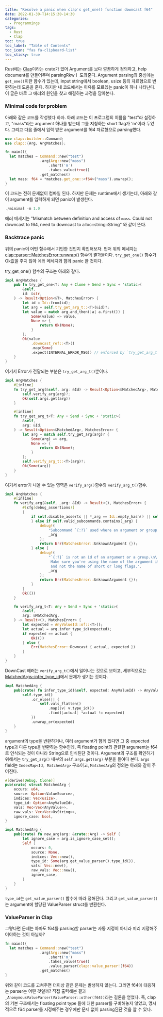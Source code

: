 ```yaml
---
title: "Resolve a panic when clap's get_one() function downcast f64"
date: 2022-01-30-T14:15:30-14:30
categories:
  - Programmings
tags:
  - Rust
  - Clap
toc: true
toc_label: "Table of Contents"
toc_icon: "fas fa-clipboard-list"
toc_sticky: true
---
```


Rust에는 [Clap](https://docs.rs/clap/latest/clap/index.html)이라는 crate가 있어 Argument를 보다 깔끔하게 정의하고, help document를 만들어주며 parsingRkwㅣ 도와준다. 
Argument parsing의 중심에는 `get_one()`이란 함수가 있는데, input string에서 boolean, usize 등의 자료형으로 변환하는데 도움을 준다. 
하지만 내 코드에서는 이유를 모르겠는 panic이 하나 나타난다. 
이 글은 바로 그 에러의 원인을 찾고 해결하는 과정을 담아본다. 

### Minimal code for problem
아래와 같은 코드를 작성했다 하자. 아래 코드는 이 프로그램의 이름을 "test"라 설정하고, "mass"라는 argument 하나를 받는데 그를 지칭하는 short flag가 'm'이라 두었다. 
그리고 다음 줄에서 입력 받은 argument를 f64 자료형으로 parsing했다.  

```rust 
use clap::builder::Command;
use clap::{Arg, ArgMatches};

fn main(){
  let matches = Command::new("test")
                .arg(Arg::new("mass")
                    .short('m')
                    .takes_value(true))
                .get_matches()
  let mass: f64 = *matches.get_one::<f64>("mass").unwrap();  
}
```
이 코드는 전혀 문제없이 컴파일 된다. 
하지만 문제는 runtime에서 생기는데, 아래와 같이 argument를 입력하게 되면 panic이 발생한다. 
```rust 
./minimal -m 1.0
```
에러 메세지는 "Mismatch between definition and access of `mass`. Could not downcast to f64, need to downcast to alloc::string::String" 와 같이 뜬다. 

### Backtrace panic
위의 panic이 어떤 함수에서 기인한 것인지 확인해보자. 
먼저 위의 메세지는 [clap::parser::MatchesError::unwrap()](https://docs.rs/clap/latest/src/clap/parser/error.rs.html) 함수의 결과물이다. 
`try_get_one()` 함수가 Ok값을 주지 않아 에러 메세지와 함께 panic 한 것이다. 

try_get_one() 함수의 구조는 아래와 같다. 
```rust
impl ArgMatches {
    pub fn try_get_one<T: Any + Clone + Send + Sync + 'static>(
        &self,
        id: &str,
    ) -> Result<Option<&T>, MatchesError> {
        let id = Id::from(id);
        let arg = self.try_get_arg_t::<T>(&id)?;
        let value = match arg.and_then(|a| a.first()) {
            Some(value) => value,
            None => {
                return Ok(None);
            }
        };
        Ok(value
            .downcast_ref::<T>()
            .map(Some)
            .expect(INTERNAL_ERROR_MSG)) // enforced by `try_get_arg_t`
    }
}
```
여기서 Error가 전달되는 부분은 `try_get_arg_t()`뿐이다. 
```rust 
impl ArgMatches {
    #[inline]
    fn try_get_arg(&self, arg: &Id) -> Result<Option<&MatchedArg>, MatchesError> {
        self.verify_arg(arg)?;
        Ok(self.args.get(arg))
    }

    #[inline]
    fn try_get_arg_t<T: Any + Send + Sync + 'static>(
        &self,
        arg: &Id,
    ) -> Result<Option<&MatchedArg>, MatchesError> {
        let arg = match self.try_get_arg(arg)? {
            Some(arg) => arg,
            None => {
                return Ok(None);
            }
        };
        self.verify_arg_t::<T>(arg)?;
        Ok(Some(arg))
    }
}
``` 
여기서 error가 나올 수 있는 영역은 `verify_arg()`함수와 `verify_arg_t()`함수. 
```rust 
impl ArgMatches {
    #[inline]
    fn verify_arg(&self, _arg: &Id) -> Result<(), MatchesError> {
        #[cfg(debug_assertions)]
        {
            if self.disable_asserts || *_arg == Id::empty_hash() || self.valid_args.contains(_arg) {
            } else if self.valid_subcommands.contains(_arg) {
                debug!(
                    "Subcommand `{:?}` used where an argument or group name was expected.",
                    _arg
                );
                return Err(MatchesError::UnknownArgument {});
            } else {
                debug!(
                    "`{:?}` is not an id of an argument or a group.\n\
                     Make sure you're using the name of the argument itself \
                     and not the name of short or long flags.",
                    _arg
                );
                return Err(MatchesError::UnknownArgument {});
            }
        }
        Ok(())
    }

    fn verify_arg_t<T: Any + Send + Sync + 'static>(
        &self,
        arg: &MatchedArg,
    ) -> Result<(), MatchesError> {
        let expected = AnyValueId::of::<T>();
        let actual = arg.infer_type_id(expected);
        if expected == actual {
            Ok(())
        } else {
            Err(MatchesError::Downcast { actual, expected })
        }
    }
}
```
DownCast 에러는 `verify_arg_t()`에서 일어나는 것으로 보이고, 세부적으로는 [MatchedArgs::infer_type_id](https://docs.rs/clap/latest/src/clap/parser/matches/matched_arg.rs.html)에서 문제가 생기는 것이다. 
```rust
impl MatchedArg { 
    pub(crate) fn infer_type_id(&self, expected: AnyValueId) -> AnyValueId {
        self.type_id()
            .or_else(|| {
                self.vals_flatten()
                    .map(|v| v.type_id())
                    .find(|actual| *actual != expected)
            })
            .unwrap_or(expected)
    }
}
```
argument의 type을 반환하거나, 여러 argument가 함께 있다면 그 중 expected type과 다른 type을 반환하는 함수인데, 즉 floating point와 관련한 argument는 f64로 인식되는 것이 아니라 String으로 인식된단 것이다. 
Argument의 구조를 확인하기 위해서는 `try_get_arg()` 내부의 `self.args.get(arg)` 부분을 들여다 본다. 
`args` field는 `IndexMap<Id, MatchedArg>` 구조이고, `MatchedArg`의 정의는 아래와 같이 주어진다. 
```rust 
#[derive(Debug, Clone)]
pub(crate) struct MatchedArg {
    occurs: u64,
    source: Option<ValueSource>,
    indices: Vec<usize>,
    type_id: Option<AnyValueId>,
    vals: Vec<Vec<AnyValue>>,
    raw_vals: Vec<Vec<OsString>>,
    ignore_case: bool,
}

impl MatchedArg {
    pub(crate) fn new_arg(arg: &crate::Arg) -> Self {
        let ignore_case = arg.is_ignore_case_set();
        Self {
            occurs: 0,
            source: None,
            indices: Vec::new(),
            type_id: Some(arg.get_value_parser().type_id()),
            vals: Vec::new(),
            raw_vals: Vec::new(),
            ignore_case,
        }
    }
}
```
`type_id`는 `get_value_parser()` 함수에 따라 정해진다. 
그리고 `get_value_parser()`는 argument에 할당된 ValueParser struct를 반환한다. 

### ValueParser in Clap
그렇다면 문제는 아마도 f64를 parsing할 parser는 자동 지정이 아니라 미리 지정해주어야하는 것이 아닐까? 
```rust 
fn main(){
  let matches = Command::new("test")
                .arg(Arg::new("mass")
                    .short('m')
                    .takes_value(true))
                    .value_parser(clap::value_parser!(f64))
                .get_matches()
}
```
위와 같이 코드를 고쳐주면 더이상 같은 문제는 발생하지 않는다. 
그러면 f64에 대응하는 parser는 어떤 것일까?
직접 출력해본 결과 `_AnonymousValueParser(ValueParser::other(f64))`라는 결론을 얻었다. 
즉, clap의 기본 구조에서는 floating point type 들에 대한 parser를 구비해놓지 않았고, 명시적으로 f64 parser를 지정해주는 경우에만 문제 없이 parsing된단 것을 알 수 있다. 


